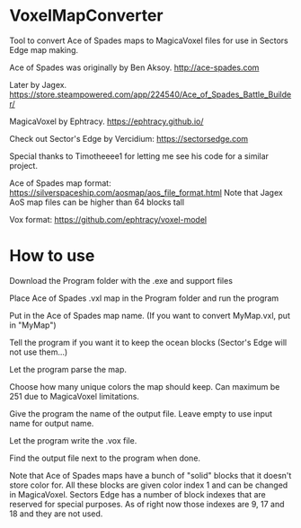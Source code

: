 # VoxelMapConverter
Tool to convert Ace of Spades maps to MagicaVoxel files for use in Sectors Edge map making.

Ace of Spades was originally by Ben Aksoy. http://ace-spades.com

Later by Jagex. https://store.steampowered.com/app/224540/Ace_of_Spades_Battle_Builder/

MagicaVoxel by Ephtracy. https://ephtracy.github.io/

Check out Sector's Edge by Vercidium: https://sectorsedge.com

Special thanks to Timotheeee1 for letting me see his code for a similar project.

Ace of Spades map format: https://silverspaceship.com/aosmap/aos_file_format.html 
Note that Jagex AoS map files can be higher than 64 blocks tall

Vox format: https://github.com/ephtracy/voxel-model

# How to use
Download the Program folder with the .exe and support files 

Place Ace of Spades .vxl map in the Program folder and run the program

Put in the Ace of Spades map name. (If you want to convert MyMap.vxl, put in "MyMap")

Tell the program if you want it to keep the ocean blocks (Sector's Edge will not use them...)

Let the program parse the map.

Choose how many unique colors the map should keep. Can maximum be 251 due to MagicaVoxel limitations.

Give the program the name of the output file. Leave empty to use input name for output name.

Let the program write the .vox file.

Find the output file next to the program when done. 

Note that Ace of Spades maps have a bunch of "solid" blocks that it doesn't store color for. All these blocks are given color index 1 and can be changed in MagicaVoxel.
Sectors Edge has a number of block indexes that are reserved for special purposes. As of right now those indexes are 9, 17 and 18 and they are not used. 